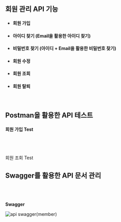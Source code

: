 <h2>회원 관리 API 기능</h2>

- #### 회원 가입
- #### 아이디 찾기    (Email을 활용한 아이디 찾기)
- #### 비밀번호 찾기  (아이디 + Email을 활용한 비밀번호 찾기)
- #### 회원 수정 
- #### 회원 조회
- #### 회원 탈퇴

<br>
<h2>Postman을 활용한 API 테스트 </h2>
 
#### 회원 가입 Test





<br>
<br>
<br>
회원 조회 Test


<h2>Swagger를 활용한 API 문서 관리</h2>





<br>
<br>
<br>
<Strong>Swagger</Strong>

![api swagger(member)](https://user-images.githubusercontent.com/41244406/159385122-eb54c82b-4cb9-40c9-81e3-3c99af7a3e6c.PNG)
